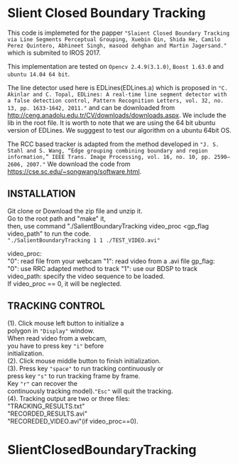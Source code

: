 Slient Closed Boundary Tracking
============================
This code is implemeted for the papper `"Slaient Closed Boundary Tracking via Line Segments Perceptual Grouping, Xuebin Qin, Shida He, Camilo Perez Quintero, Abhineet Singh, masood dehghan and Martin Jagersand."` which is submited to IROS 2017.

This implementation are tested on `Opencv 2.4.9(3.1.0)`, `Boost 1.63.0` and `ubuntu 14.04 64 bit`.

The line detector used here is EDLines(EDLines.a) which is proposed in `"C. Akinlar and C. Topal, EDLines: A real-time line segment detector with a false detection control, Pattern Recognition Letters, vol. 32, no. 13, pp. 1633-1642, 2011."` and can be downloaded from http://ceng.anadolu.edu.tr/CV/downloads/downloads.aspx. We include the lib in the root file. It is worth to note that we are using the 64 bit ubuntu version of EDLines. We sugggest to test our algorithm on a ubuntu 64bit OS.

The RCC based tracker is adapted from the method developed in `"J. S. Stahl and S. Wang, “Edge grouping combining boundary and region information,” IEEE Trans. Image Processing, vol. 16, no. 10, pp. 2590–2606, 2007."` We download the code from https://cse.sc.edu/~songwang/software.html.

INSTALLATION
-------------------------------------------------
Git clone or Download the zip file and unzip it.<br>
Go to the root path and "make" it,<br>
then, use command "./SalientBoundaryTracking video_proc <gp_flag video_path" to run the code.<br>
`"./SalientBoundaryTracking 1 1 ./TEST_VIDEO.avi"`<br>

video_proc: <br>
            "0": read file from your webcam
            "1": read video from a .avi file
gp_flag: 	<br>
             "0": use RRC adapted method to track
             "1": use our BDSP to track
video_path: specify the video sequence to be loaded.<br>
            If video_proc == 0, it will be neglected.<br>

TRACKING CONTROL
--------------------------------------------------
(1). Click mouse left button to initialize a<br>
     polygon in `"Display"` window.<br>
     When read video from a webcam,<br>
     you have to press key `"i"` before<br>
     initialization.<br>
(2). Click mouse middle button to finish initialization.<br>
(3). Press key `"space"` to run tracking continuously or<br>
     press key `"s"` to run tracking frame by frame.<br>
     Key `"r"` can recover the<br>
     continuously tracking model).`"Esc"` will quit the tracking.<br>
(4). Tracking output are two or three files:<br>
     "TRACKING_RESULTS.txt"<br>
     "RECORDED_RESULTS.avi"<br>
     "RECOREDED_VIDEO.avi"(if video_proc==0).<br>

# SlientClosedBoundaryTracking
